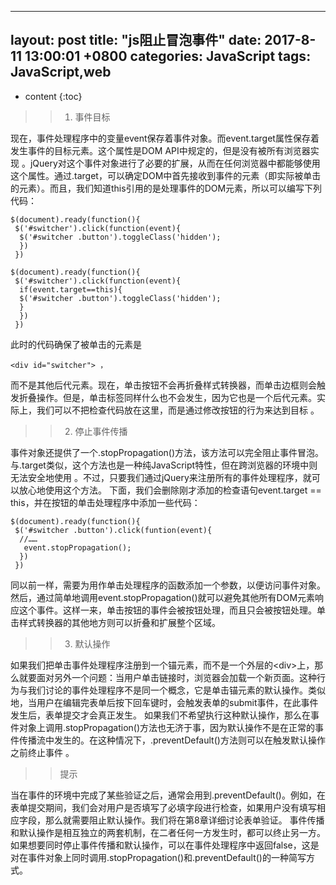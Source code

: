 
---
layout: post
title:  "js阻止冒泡事件"
date:   2017-8-11 13:00:01 +0800
categories: JavaScript
tags: JavaScript,web
---

* content
{:toc}


>>1. 事件目标

现在，事件处理程序中的变量event保存着事件对象。而event.target属性保存着发生事件的目标元素。这个属性是DOM API中规定的，但是没有被所有浏览器实现 。jQuery对这个事件对象进行了必要的扩展，从而在任何浏览器中都能够使用这个属性。通过.target，可以确定DOM中首先接收到事件的元素（即实际被单击的元素）。而且，我们知道this引用的是处理事件的DOM元素，所以可以编写下列代码：
~~~~~~~
$(document).ready(function(){
 $('#switcher').click(function(event){
  $('#switcher .button').toggleClass('hidden');
  })
 })
  
$(document).ready(function(){
 $('#switcher').click(function(event){
  if(event.target==this){
  $('#switcher .button').toggleClass('hidden');
  }
  })
 })
 ~~~~~~~
此时的代码确保了被单击的元素是
~~~~
<div id="switcher"> ，
 ~~~~
 而不是其他后代元素。现在，单击按钮不会再折叠样式转换器，而单击边框则会触发折叠操作。但是，单击标签同样什么也不会发生，因为它也是一个后代元素。实际上，我们可以不把检查代码放在这里，而是通过修改按钮的行为来达到目标 。

>>2. 停止事件传播

事件对象还提供了一个.stopPropagation()方法，该方法可以完全阻止事件冒泡。与.target类似，这个方法也是一种纯JavaScript特性，但在跨浏览器的环境中则无法安全地使用 。不过，只要我们通过jQuery来注册所有的事件处理程序，就可以放心地使用这个方法。
下面，我们会删除刚才添加的检查语句event.target == this，并在按钮的单击处理程序中添加一些代码：
~~~~~~~
$(document).ready(function(){
 $('#switcher .button').click(funtion(event){
  //……
   event.stopPropagation();
  })
 }) 
~~~~~~~
  同以前一样，需要为用作单击处理程序的函数添加一个参数，以便访问事件对象。然后，通过简单地调用event.stopPropagation()就可以避免其他所有DOM元素响应这个事件。这样一来，单击按钮的事件会被按钮处理，而且只会被按钮处理。单击样式转换器的其他地方则可以折叠和扩展整个区域。

  >>3. 默认操作
  
如果我们把单击事件处理程序注册到一个锚元素，而不是一个外层的\<div>上，那么就要面对另外一个问题：当用户单击链接时，浏览器会加载一个新页面。这种行为与我们讨论的事件处理程序不是同一个概念，它是单击锚元素的默认操作。类似地，当用户在编辑完表单后按下回车键时，会触发表单的submit事件，在此事件发生后，表单提交才会真正发生。
如果我们不希望执行这种默认操作，那么在事件对象上调用.stopPropagation()方法也无济于事，因为默认操作不是在正常的事件传播流中发生的。在这种情况下，.preventDefault()方法则可以在触发默认操作之前终止事件 。

>>提示

 当在事件的环境中完成了某些验证之后，通常会用到.preventDefault()。例如，在表单提交期间，我们会对用户是否填写了必填字段进行检查，如果用户没有填写相应字段，那么就需要阻止默认操作。我们将在第8章详细讨论表单验证。
事件传播和默认操作是相互独立的两套机制，在二者任何一方发生时，都可以终止另一方。如果想要同时停止事件传播和默认操作，可以在事件处理程序中返回false，这是对在事件对象上同时调用.stopPropagation()和.preventDefault()的一种简写方式。
